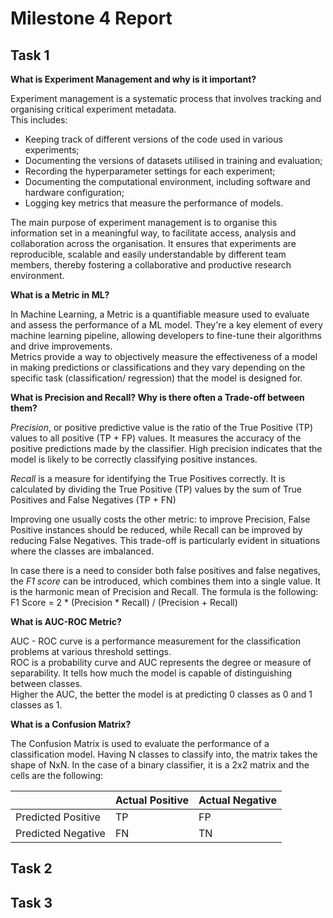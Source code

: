 # Milestone 4 Report

## Task 1

**What is Experiment Management and why is it important?**

Experiment management is a systematic process that involves tracking and organising critical experiment metadata.  
This includes:
- Keeping track of different versions of the code used in various experiments;
- Documenting the versions of datasets utilised in training and evaluation;
- Recording the hyperparameter settings for each experiment;
- Documenting the computational environment, including software and hardware configuration;
- Logging key metrics that measure the performance of models.  

The main purpose of experiment management is to organise this information set in a meaningful way, to facilitate access, analysis and collaboration across the organisation. It ensures that experiments are reproducible, scalable and easily understandable by different team members, thereby fostering a collaborative and productive research environment.

**What is a Metric in ML?**

In Machine Learning, a Metric is a quantifiable measure used to evaluate and assess the performance of a ML model. They're a key element of every machine learning pipeline, allowing developers to fine-tune their algorithms and drive improvements.  
Metrics provide a way to objectively measure the effectiveness of a model in making predictions or classifications and they vary depending on the specific task (classification/ regression) that the model is designed for.

**What is Precision and Recall? Why is there often a Trade-off between them?**

*Precision*, or positive predictive value is the ratio of the True Positive (TP) values to all positive (TP + FP) values. It measures the accuracy of the positive predictions made by the classifier. High precision indicates that the model is likely to be correctly classifying positive instances.

*Recall* is a measure for identifying the True Positives correctly. It is calculated by dividing the True Positive (TP) values by the sum of True Positives and False Negatives (TP + FN)


Improving one usually costs the other metric: to improve Precision, False Positive instances should be reduced, while Recall can be improved by reducing False Negatives. This trade-off is particularly evident in situations where the classes are imbalanced.

In case there is a need to consider both false positives and false negatives, the *F1 score* can be introduced, which combines them into a single value. It is the harmonic mean of Precision and Recall.
The formula is the following: F1 Score = 2 * (Precision * Recall) / (Precision + Recall)


**What is AUC-ROC Metric?**

AUC - ROC curve is a performance measurement for the classification problems at various threshold settings.  
ROC is a probability curve and AUC represents the degree or measure of separability. It tells how much the model is capable of distinguishing between classes.   
Higher the AUC, the better the model is at predicting 0 classes as 0 and 1 classes as 1.

**What is a Confusion Matrix?**

The Confusion Matrix is used to evaluate the performance of a classification model. Having N classes to classify into, the matrix takes the shape of NxN.
In the case of a binary classifier, it is a 2x2 matrix and the cells are the following: 


|                | Actual Positive | Actual Negative |
|----------------|------------------|------------------|
| Predicted Positive |        TP                |        FP                |
| Predicted Negative |        FN                |        TN                |



## Task 2

## Task 3
